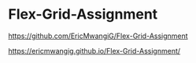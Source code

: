 # Flex-Grid-Assignment

https://github.com/EricMwangiG/Flex-Grid-Assignment

https://ericmwangig.github.io/Flex-Grid-Assignment/
